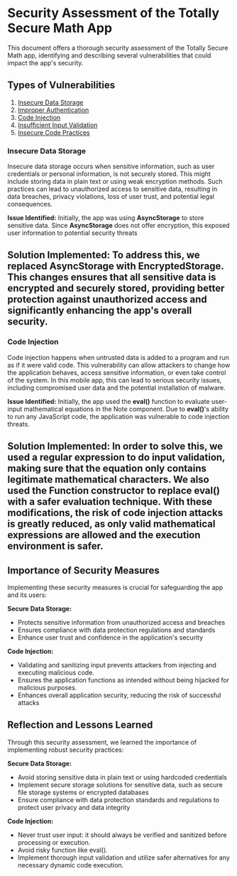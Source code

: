# Security Assessment of the Totally Secure Math App

This document offers a thorough security assessment of the Totally Secure Math app, identifying and describing several vulnerabilities that could impact the app's security.

## Types of Vulnerabilities

1. [Insecure Data Storage](#insecure-data-storage)
2. [Improper Authentication](#improper-authentication)
3. [Code Injection](#code-injection)
4. [Insufficient Input Validation](#insufficient-input-validation)
5. [Insecure Code Practices](#insecure-code-practices)

### Insecure Data Storage

Insecure data storage occurs when sensitive information, such as user credentials or personal information, is not securely stored. This might include storing data in plain text or using weak encryption methods. Such practices can lead to unauthorized access to sensitive data, resulting in data breaches, privacy violations, loss of user trust, and potential legal consequences.

**Issue Identified:** Initially, the app was using **AsyncStorage** to store sensitive data. Since **AsyncStorage** does not offer encryption, this exposed user information to potential security threats

**Solution Implemented:** To address this, we replaced **AsyncStorage** with **EncryptedStorage**. This changes ensures that all sensitive data is encrypted and securely stored, providing better protection against unauthorized access and significantly enhancing the app's overall security.
--

### Code Injection

Code injection happens when untrusted data is added to a program and run as if it were valid code. This vulnerability can allow attackers to change how the application behaves, access sensitive information, or even take control of the system. In this mobile app, this can lead to serious security issues, including compromised user data and the potential installation of malware.

**Issue Identified:** Initially, the app used the **eval()** function to evaluate user-input mathematical equations in the Note component. Due to **eval()**'s ability to run any JavaScript code, the application was vulnerable to code injection threats.

**Solution Implemented:** In order to solve this, we used a regular expression to do input validation, making sure that the equation only contains legitimate mathematical characters. We also used the **Function** constructor to replace **eval()** with a safer evaluation technique. With these modifications, the risk of code injection attacks is greatly reduced, as only valid mathematical expressions are allowed and the execution environment is safer.
--

## Importance of Security Measures

Implementing these security measures is crucial for safeguarding the app and its users:

**Secure Data Storage:**

- Protects sensitive information from unauthorized access and breaches
- Ensures compliance with data protection regulations and standards
- Enhance user trust and confidence in the application's security

**Code Injection:**

- Validating and sanitizing input prevents attackers from injecting and executing malicious code.
- Ensures the application functions as intended without being hijacked for malicious purposes.
- Enhances overall application security, reducing the risk of successful attacks

## Reflection and Lessons Learned

Through this security assessment, we learned the importance of implementing robust security practices:

**Secure Data Storage:**

- Avoid storing sensitive data in plain text or using hardcoded credentials
- Implement secure storage solutions for sensitive data, such as secure file storage systems or encrypted databases
- Ensure compliance with data protection standards and regulations to protect user privacy and data integrity

**Code Injection:**

- Never trust user input: it should always be verified and sanitized before processing or execution.
- Avoid risky function like eval().
- Implement thorough input validation and utilize safer alternatives for any necessary dynamic code execution.
